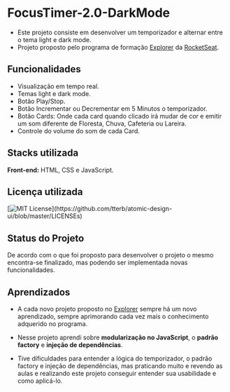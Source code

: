 # FocusTimer-2.0-DarkMode
 
- Este projeto consiste em desenvolver um temporizador e alternar entre o tema light e dark mode.
- Projeto proposto pelo programa de formação [Explorer](https://www.rocketseat.com.br/explorer) da [RocketSeat](https://www.rocketseat.com.br/).








## Funcionalidades

- Visualização em tempo real.
- Temas light e dark mode.
- Botão Play/Stop.
- Botão Incrementar ou Decrementar em 5 Minutos o temporizador.
- Botão Cards: Onde cada card quando clicado irá mudar de cor e emitir um som diferente de Floresta, Chuva, Cafeteria ou Lareira.
- Controle do volume do som de cada Card. 


## Stacks utilizada

**Front-end:** HTML, CSS e JavaScript.





## Licença utilizada

[![MIT License](https://img.shields.io/apm/l/atomic-design-ui.svg?)](https://github.com/tterb/atomic-design-ui/blob/master/LICENSEs)



## Status do Projeto

De acordo com o que foi proposto para desenvolver o projeto o mesmo encontra-se finalizado, mas podendo ser implementada novas funcionalidades.

## Aprendizados

- A cada novo projeto proposto no [Explorer](https://www.rocketseat.com.br/explorer) sempre há um novo aprendizado, sempre aprimorando cada vez mais o conhecimento adquerido no programa.  

- Nesse projeto aprendi sobre **modularização no JavaScript**, o **padrão factory** e **injeção de dependências**.

- Tive dificuldades para entender a lógica do temporizador, o padrão factory e injeção de dependências, mas praticando muito e revendo as aulas e realizando este projeto conseguir entender sua usabilidade e como aplicá-lo.

